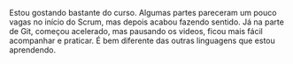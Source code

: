 Estou gostando bastante do curso. Algumas partes pareceram um pouco vagas no início do Scrum, mas depois acabou fazendo sentido. Já na parte de Git, começou acelerado, mas pausando os videos, ficou mais fácil acompanhar e praticar. É bem diferente das outras linguagens que estou aprendendo.